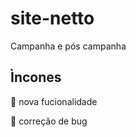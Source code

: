 # site-netto
Campanha e pós campanha


## Ìncones

:articulated_lorry: nova fucionalidade

:anger: correção de bug

